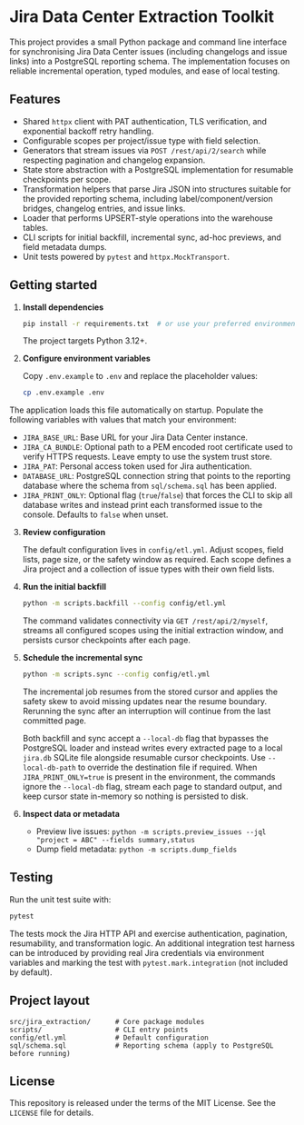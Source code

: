 # Jira Data Center Extraction Toolkit

This project provides a small Python package and command line interface for
synchronising Jira Data Center issues (including changelogs and issue links)
into a PostgreSQL reporting schema.  The implementation focuses on reliable
incremental operation, typed modules, and ease of local testing.

## Features

- Shared `httpx` client with PAT authentication, TLS verification, and
  exponential backoff retry handling.
- Configurable scopes per project/issue type with field selection.
- Generators that stream issues via `POST /rest/api/2/search` while respecting
  pagination and changelog expansion.
- State store abstraction with a PostgreSQL implementation for resumable
  checkpoints per scope.
- Transformation helpers that parse Jira JSON into structures suitable for the
  provided reporting schema, including label/component/version bridges,
  changelog entries, and issue links.
- Loader that performs UPSERT-style operations into the warehouse tables.
- CLI scripts for initial backfill, incremental sync, ad-hoc previews, and field
  metadata dumps.
- Unit tests powered by `pytest` and `httpx.MockTransport`.

## Getting started

1. **Install dependencies**

   ```bash
   pip install -r requirements.txt  # or use your preferred environment manager
   ```

   The project targets Python 3.12+.

2. **Configure environment variables**

   Copy `.env.example` to `.env` and replace the placeholder values:

   ```bash
   cp .env.example .env
   ```

  The application loads this file automatically on startup.  Populate the
  following variables with values that match your environment:

  - `JIRA_BASE_URL`: Base URL for your Jira Data Center instance.
  - `JIRA_CA_BUNDLE`: Optional path to a PEM encoded root certificate used to
    verify HTTPS requests.  Leave empty to use the system trust store.
  - `JIRA_PAT`: Personal access token used for Jira authentication.
  - `DATABASE_URL`: PostgreSQL connection string that points to the reporting
    database where the schema from `sql/schema.sql` has been applied.
  - `JIRA_PRINT_ONLY`: Optional flag (`true`/`false`) that forces the CLI to
    skip all database writes and instead print each transformed issue to the
    console.  Defaults to `false` when unset.

3. **Review configuration**

   The default configuration lives in `config/etl.yml`.  Adjust scopes, field
   lists, page size, or the safety window as required.  Each scope defines a
   Jira project and a collection of issue types with their own field lists.

4. **Run the initial backfill**

   ```bash
   python -m scripts.backfill --config config/etl.yml
   ```

   The command validates connectivity via `GET /rest/api/2/myself`, streams all
   configured scopes using the initial extraction window, and persists cursor
   checkpoints after each page.

5. **Schedule the incremental sync**

   ```bash
   python -m scripts.sync --config config/etl.yml
   ```

   The incremental job resumes from the stored cursor and applies the safety
   skew to avoid missing updates near the resume boundary.  Rerunning the sync
   after an interruption will continue from the last committed page.

   Both backfill and sync accept a `--local-db` flag that bypasses the
   PostgreSQL loader and instead writes every extracted page to a local
   `jira.db` SQLite file alongside resumable cursor checkpoints.  Use
   `--local-db-path` to override the destination file if required.  When
   `JIRA_PRINT_ONLY=true` is present in the environment, the commands ignore the
   `--local-db` flag, stream each page to standard output, and keep cursor state
   in-memory so nothing is persisted to disk.

6. **Inspect data or metadata**

   - Preview live issues: `python -m scripts.preview_issues --jql "project = ABC" --fields summary,status`
   - Dump field metadata: `python -m scripts.dump_fields`

## Testing

Run the unit test suite with:

```bash
pytest
```

The tests mock the Jira HTTP API and exercise authentication, pagination,
resumability, and transformation logic.  An additional integration test harness
can be introduced by providing real Jira credentials via environment variables
and marking the test with `pytest.mark.integration` (not included by default).

## Project layout

```
src/jira_extraction/      # Core package modules
scripts/                  # CLI entry points
config/etl.yml            # Default configuration
sql/schema.sql            # Reporting schema (apply to PostgreSQL before running)
```

## License

This repository is released under the terms of the MIT License.  See the
`LICENSE` file for details.
